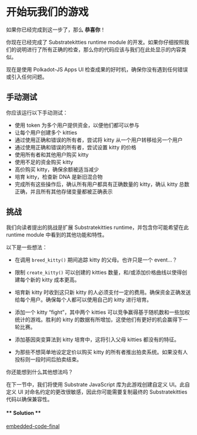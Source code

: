 # 开始玩我们的游戏

如果你已经完成到这一步了，那么 **恭喜你**！

你现在已经完成了 Substratekitties runtime module 的开发。如果你仔细按照我们的说明进行了所有正确的检查，那么你的代码应该与我们在此处显示的内容类似。

现在是使用 Polkadot-JS Apps UI 检查成果的好时机，确保你没有遇到任何错误或引入任何问题。

## 手动测试

你应该运行以下手动测试：

- 使用 token 为多个用户提供资金，以便他们都可以参与
- 让每个用户创建多个 kitties
- 通过使用正确和错误的所有者，尝试将 kitty 从一个用户转移给另一个用户
- 通过使用正确和错误的所有者，尝试设置 kitty 的价格
- 使用所有者和其他用户购买 kitty
- 使用不足的资金购买 kitty
- 高价购买 kitty，确保余额被适当减少
- 培育 kitty，检查新 DNA 是新旧混合物
- 完成所有这些操作后，确认所有用户都具有正确数量的 kitty，确认 kitty 总数正确，并且所有其他存储变量都被正确表示

## 挑战

我们向读者提出的挑战是扩展 Substratekitties runtime，并包含你可能希望在此 runtime module 中看到的其他功能和特性。

以下是一些想法：

- 在调用 `breed_kitty()` 期间追踪 kitty 的父母。也许只是一个 event...？

- 限制 `create_kitty()` 可以创建的 kitties 数量，和/或添加价格曲线以使得创建每个新的 kitty 成本更高。

- 培育新 kitty 时收到这只新 kitty 的人必须支付一定的费用。确保资金正确发送给每个用户。确保每个人都可以使用自己的 kitty 进行培育。

- 添加一个 kitty “fight”，其中两个 kitties 可以竞争赢得基于随机数和一些加权统计的游戏。胜利的 kitty 的数据有所增加，这使他们有更好的机会赢得下一轮比赛。

- 添加基因突变算法到 kitty 培育中，这将引入父母 kitties 都没有的特征。

- 为那些不想简单地设定定价以购买 kitty 的所有者推出拍卖系统。如果没有人投标则一段时间后拍卖结束。

你还能想到什么其他想法吗？

在下一节中，我们将使用 Substrate JavaScript 库为此游戏创建自定义 UI。此自定义 UI 对命名约定的更改很敏感，因此你可能需要复制最终的 Substratekitties 代码以确保兼容性。

<!-- tabs:start -->

#### ** Solution **

[embedded-code-final](../../3/assets/3.5-finished-code.rs ':include :type=code embed-final')

<!-- tabs:end -->

